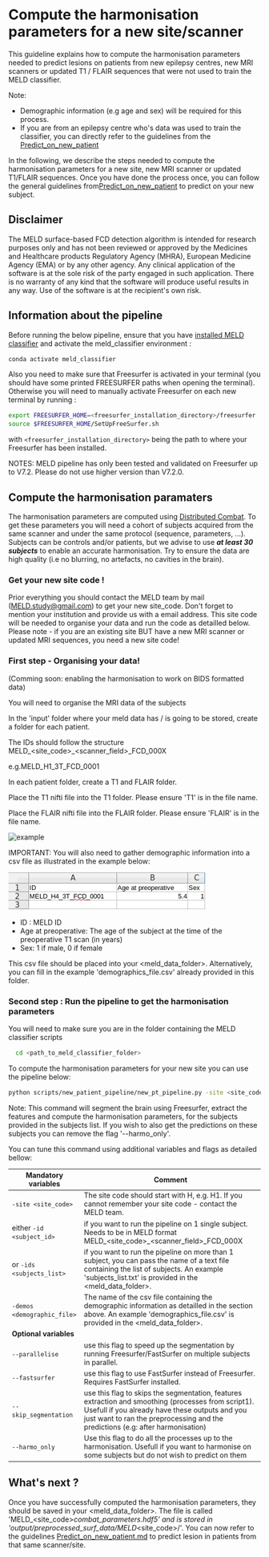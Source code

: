 # Compute the harmonisation parameters for a new site/scanner

This guideline explains how to compute the harmonisation parameters needed to predict lesions on patients from new epilepsy centres, new MRI scanners or updated T1 / FLAIR sequences that were not used to train the MELD classifier. 

Note: 
- Demographic information (e.g age and sex) will be required for this process.
- If you are from an epilepsy centre who's data was used to train the classifier, you can directly refer to the guidelines from the [Predict_on_new_patient](Predict_on_new_patient.md)

In the following, we describe the steps needed to compute the harmonisation parameters for a new site, new MRI scanner or updated T1/FLAIR sequences. Once you have done the process once, you can follow the general guidelines from[Predict_on_new_patient](Predict_on_new_patient.md) to predict on your new subject.

## Disclaimer

The MELD surface-based FCD detection algorithm is intended for research purposes only and has not been reviewed or approved by the Medicines and Healthcare products Regulatory Agency (MHRA), European Medicine Agency (EMA) or by any other agency. Any clinical application of the software is at the sole risk of the party engaged in such application. There is no warranty of any kind that the software will produce useful results in any way. Use of the software is at the recipient's own risk.

## Information about the pipeline
Before running the below pipeline, ensure that you have [installed MELD classifier](README.md#installation) and activate the meld_classifier environment : 
```bash
conda activate meld_classifier
```
Also you need to make sure that Freesurfer is activated in your terminal (you should have some printed FREESURFER paths when opening the terminal). Otherwise you will need to manually activate Freesurfer on each new terminal by running : 
```bash
export FREESURFER_HOME=<freesurfer_installation_directory>/freesurfer
source $FREESURFER_HOME/SetUpFreeSurfer.sh
```
with `<freesurfer_installation_directory>` being the path to where your Freesurfer has been installed.

NOTES: MELD pipeline has only been tested and validated on Freesurfer up to V7.2. Please do not use higher version than V7.2.0.

## Compute the harmonisation paramaters 

The harmonisation parameters are computed using [Distributed Combat](https://doi.org/10.1016/j.neuroimage.2021.118822).
To get these parameters you will need a cohort of subjects acquired from the same scanner and under the same protocol (sequence, parameters, ...).
Subjects can be controls and/or patients, but we advise to use ***at least 30 subjects*** to enable an accurate harmonisation. 
Try to ensure the data are high quality (i.e no blurring, no artefacts, no cavities in the brain).

### Get your new site code !
Prior everything you should contact the MELD team by mail (MELD.study@gmail.com) to get your new site_code. Don't forget to mention your institution and provide us with a email address. This site code will be needed to organise your data and run the code as detailled below. Please note - if you are an existing site BUT have a new MRI scanner or updated MRI sequences, you need a new site code!

### First step - Organising your data!

(Comming soon: enabling the harmonisation to work on BIDS formatted data)

You will need to organise the MRI data of the subjects

In the 'input' folder where your meld data has / is going to be stored, create a folder for each patient.

The IDs should follow the structure MELD\_<site\_code>\_<scanner\_field>\_FCD\_000X

e.g.MELD\_H1\_3T\_FCD\_0001 

In each patient folder, create a T1 and FLAIR folder.

Place the T1 nifti file into the T1 folder. Please ensure 'T1' is in the file name.

Place the FLAIR nifti file into the FLAIR folder. Please ensure 'FLAIR' is in the file name.

![example](images/example_folder_structure.png)

IMPORTANT: You will also need to gather demographic information into a csv file as illustrated in the example below:

![example](images/example_demographic_csv.PNG)
- ID : MELD ID
- Age at preoperative: The age of the subject at the time of the preoperative T1 scan (in years)
- Sex: 1 if male, 0 if female

This csv file should be placed into your <meld_data_folder>. Alternatively, you can fill in the example 'demographics_file.csv' already provided in this folder. 


### Second step : Run the pipeline to get the harmonisation parameters

You will need to make sure you are in the folder containing the MELD classifier scripts
```bash
  cd <path_to_meld_classifier_folder>
```

To compute the harmonisation parameters for your new site you can use the pipeline below:

```bash
python scripts/new_patient_pipeline/new_pt_pipeline.py -site <site_code> -ids <subjects_list> -demos <demographic_file> --harmo_only
```

Note: This command will segment the brain using Freesurfer, extract the features and compute the harmonisation parameters, for the subjects provided in the subjects list. If you wish to also get the predictions on these subjects you can remove the flag '--harmo_only'. 


You can tune this command using additional variables and flags as detailed bellow:

| **Mandatory variables**         |  Comment | 
|-------|---|
| ```-site <site_code>```  |  The site code should start with H, e.g. H1. If you cannot remember your site code - contact the MELD team. | 
|either ```-id <subject_id>```  |  if you want to run the pipeline on 1 single subject. Needs to be in MELD format MELD\_<site\_code>\_<scanner\_field>\_FCD\_000X |  
|or ```-ids <subjects_list>``` |  if you want to run the pipeline on more than 1 subject, you can pass the name of a text file containing the list of subjects. An example 'subjects_list.txt' is provided in the <meld_data_folder>. | 
|```-demos <demographic_file>```| The name of the csv file containing the demographic information as detailled in the section above. An example 'demographics_file.csv' is provided in the <meld_data_folder>.|
| **Optional variables** |
|```--parallelise``` | use this flag to speed up the segmentation by running Freesurfer/FastSurfer on multiple subjects in parallel. |
|```--fastsurfer``` | use this flag to use FastSurfer instead of Freesurfer. Requires FastSurfer installed. |
|```--skip_segmentation``` | use this flag to skips the segmentation, features extraction and smoothing (processes from script1). Usefull if you already have these outputs and you just want to ran the preprocessing and the predictions (e.g: after harmonisation) |
|```--harmo_only``` | Use this flag to do all the processes up to the harmonisation. Usefull if you want to harmonise on some subjects but do not wish to predict on them |


## What's next ? 
Once you have successfully computed the harmonisation parameters, they should be saved in your <meld_data_folder>. The file is called 'MELD_<site_code>_combat_parameters.hdf5' and is stored in 'output/preprocessed_surf_data/MELD_<site_code>/'.
You can now refer to the guidelines [Predict_on_new_patient.md](Predict_on_new_patient.md) to predict lesion in patients from that same scanner/site.
